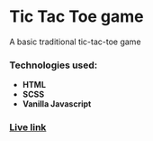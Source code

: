 # Tic Tac Toe game

A basic traditional tic-tac-toe game

### Technologies used:
* **HTML**
* **SCSS**
* **Vanilla Javascript**

### **[Live link](https://dextinctedcoder.github.io/Tic-Tac-Toe/)**
